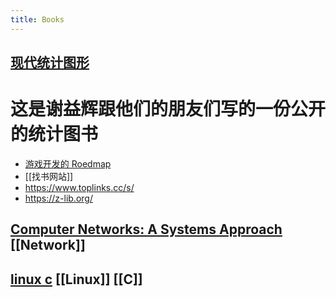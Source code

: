 ```yaml
---
title: Books
---
```


## [现代统计图形](https://bookdown.org/xiangyun/msg/)
# 这是谢益辉跟他们的朋友们写的一份公开的统计图书
- [游戏开发的 Roedmap](https://miloyip.github.io/game-programmer/game-programmer-zh-cn.pdf)
- [[找书网站]]
- https://www.toplinks.cc/s/
- https://z-lib.org/
## [Computer Networks: A Systems Approach](https://book.systemsapproach.org/index.html#) [[Network]]
## [linux c](https://akaedu.github.io/book/index.html) [[Linux]] [[C]]